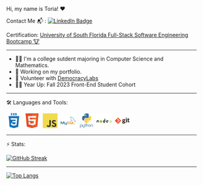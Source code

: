 Hi, my name is Toria! ❤️
 
Contact Me 📬 : 
<a href="https://www.linkedin.com/in/victoria-sellers-9630a6251/">
    <img src="https://img.shields.io/badge/LinkedIn-blue?style=for-the-badge&logo=linkedin&logoColor=white" alt="LinkedIn Badge"/>
  </a>

Certification: 
[University of South Florida Full-Stack Software Engineering Bootcamp 🐮 ](https://www.credential.net/aef4bdc3-1a7f-4305-8171-a4cbf522cd62#gs.0p2s41)

---

- 👩‍💻 I'm a college sutdent majoring in Computer Science and Mathematics.
- 📝 Working on my portfolio.
- 🤲 Volunteer with [DemocracyLabs](https://www.democracylab.org/?gclid=CjwKCAiAx_GqBhBQEiwAlDNAZu0ov-p5S62OHvpHlTdnnrS8ZXl3RGHVIVtn-FpNTW6aCfM8yvM_pRoC0L0QAvD_BwE) 
- ✌🏽  Year Up: Fall 2023 Front-End Student Cohort 


---
🛠️ Languages and Tools: 
<div>
  <img src="https://github.com/devicons/devicon/blob/master/icons/css3/css3-plain-wordmark.svg"  title="CSS3" alt="CSS" width="40" height="40"/>&nbsp;
  <img src="https://github.com/devicons/devicon/blob/master/icons/html5/html5-original.svg" title="HTML5" alt="HTML" width="40" height="40"/>&nbsp;
  <img src="https://github.com/devicons/devicon/blob/master/icons/javascript/javascript-original.svg" title="JavaScript" alt="JavaScript" width="40" height="40"/>&nbsp;
  <img src="https://github.com/devicons/devicon/blob/master/icons/mysql/mysql-original-wordmark.svg" title="MySQL"  alt="MySQL" width="40" height="40"/>&nbsp;
 <img src="https://github.com/devicons/devicon/blob/master/icons/python/python-original-wordmark.svg" title="Python" alt="Python" width="40" height="40"/>&nbsp;
  <img src="https://github.com/devicons/devicon/blob/master/icons/nodejs/nodejs-original-wordmark.svg" title="NodeJS" alt="NodeJS" width="40" height="40"/>&nbsp;
  <img src="https://github.com/devicons/devicon/blob/master/icons/git/git-original-wordmark.svg" title="Git" **alt="Git" width="40" height="40"/>
</div>

---
⚡ Stats: 

[![GitHub Streak](http://github-readme-streak-stats.herokuapp.com?user=toriasellers&theme=dark&background=000000)](https://git.io/streak-stats)

---

[![Top Langs](https://github-readme-stats.vercel.app/api/top-langs/?username=toriasellers&layout=compact&theme=vision-friendly-dark)](https://github.com/anuraghazra/github-readme-stats)
